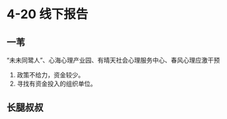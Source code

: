 # 4-20 线下报告

## 一苇

“未未同鹭人”、心海心理产业园、有晴天社会心理服务中心、春风心理应激干预

1. 政策不给力，资金较少。
2. 寻找有资金投入的组织单位。



## 长腿叔叔

